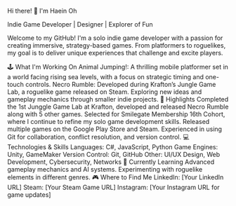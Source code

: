 Hi there! 👋 I'm Haein Oh

Indie Game Developer | Designer | Explorer of Fun

Welcome to my GitHub! I'm a solo indie game developer with a passion for creating immersive, strategy-based games. From platformers to roguelikes, my goal is to deliver unique experiences that challenge and excite players.

🕹️ What I'm Working On
Animal Jumping!: A thrilling mobile platformer set in a world facing rising sea levels, with a focus on strategic timing and one-touch controls.
Necro Rumble: Developed during Krafton’s Jungle Game Lab, a roguelike game released on Steam.
Exploring new ideas and gameplay mechanics through smaller indie projects.
🌟 Highlights
Completed the 1st Junggle Game Lab at Krafton, developed and released Necro Rumble along with 5 other games.
Selected for Smilegate Membership 16th Cohort, where I continue to refine my solo game development skills.
Released multiple games on the Google Play Store and Steam.
Experienced in using Git for collaboration, conflict resolution, and version control.
💻 Technologies & Skills
Languages: C#, JavaScript, Python
Game Engines: Unity, GameMaker
Version Control: Git, GitHub
Other: UI/UX Design, Web Development, Cybersecurity, Networks
🔭 Currently Learning
Advanced gameplay mechanics and AI systems.
Experimenting with roguelike elements in different genres.
🎮 Where to Find Me
LinkedIn: [Your LinkedIn URL]
Steam: [Your Steam Game URL]
Instagram: [Your Instagram URL for game updates]

<!--
**badarang/badarang** is a ✨ _special_ ✨ repository because its `README.md` (this file) appears on your GitHub profile.

Here are some ideas to get you started:

- 🔭 I’m currently working on ...
- 🌱 I’m currently learning ...
- 👯 I’m looking to collaborate on ...
- 🤔 I’m looking for help with ...
- 💬 Ask me about ...
- 📫 How to reach me: ...
- 😄 Pronouns: ...
- ⚡ Fun fact: ...
-->
